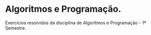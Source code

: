 # Algoritmos e Programação.

Exercícios resolvidos da disciplina de Algoritmos e Programação - 1ª Semestre.
